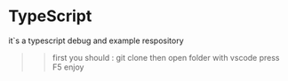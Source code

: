 # TypeScript
it`s a typescript debug and example respository
>> first you should : git clone 
>> then open folder with vscode 
>> press F5 
>> enjoy 
